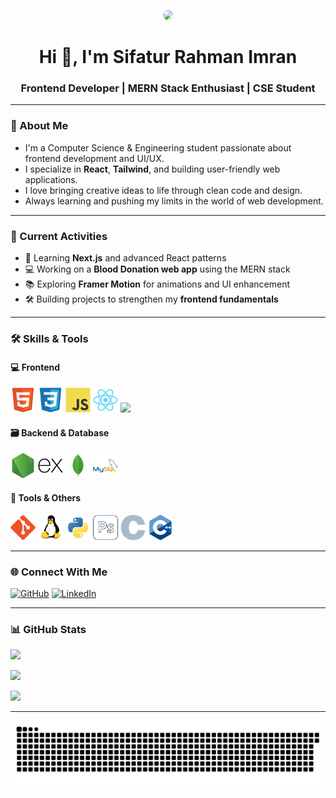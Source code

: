 <p align="center">
  <img src="https://i.ibb.co.com/6cjXVh4d/Blue-Simple-Front-End-Developer-Linked-In-Banner-ezgif-com-video-to-gif-converter.gif" width="" style="border-radius: 12px;" />

</p>

<h1 align="center">Hi 👋, I'm Sifatur Rahman Imran</h1>
<h3 align="center">Frontend Developer | MERN Stack Enthusiast | CSE Student</h3>

---

### 🧠 About Me

- I'm a Computer Science & Engineering student passionate about frontend development and UI/UX.
- I specialize in **React**, **Tailwind**, and building user-friendly web applications.
- I love bringing creative ideas to life through clean code and design.
- Always learning and pushing my limits in the world of web development.

---

### 🚀 Current Activities

- 🌱 Learning **Next.js** and advanced React patterns  
- 💻 Working on a **Blood Donation web app** using the MERN stack  
- 📚 Exploring **Framer Motion** for animations and UI enhancement  
- 🛠️ Building projects to strengthen my **frontend fundamentals**  

---

### 🛠️ Skills & Tools

#### 💻 Frontend
<p>
  <img src="https://raw.githubusercontent.com/devicons/devicon/master/icons/html5/html5-original.svg" width="40"/> 
  <img src="https://raw.githubusercontent.com/devicons/devicon/master/icons/css3/css3-original.svg" width="40"/> 
  <img src="https://raw.githubusercontent.com/devicons/devicon/master/icons/javascript/javascript-original.svg" width="40"/>
  <img src="https://raw.githubusercontent.com/devicons/devicon/master/icons/react/react-original.svg" width="40"/>
  <img src="https://www.vectorlogo.zone/logos/tailwindcss/tailwindcss-icon.svg" width="40"/>
</p>

#### 🗃️ Backend & Database
<p>
  <img src="https://raw.githubusercontent.com/devicons/devicon/master/icons/nodejs/nodejs-original.svg" width="40"/>
  <img src="https://raw.githubusercontent.com/devicons/devicon/master/icons/express/express-original.svg" width="40"/>
  <img src="https://raw.githubusercontent.com/devicons/devicon/master/icons/mongodb/mongodb-original.svg" width="40"/>
  <img src="https://raw.githubusercontent.com/devicons/devicon/master/icons/mysql/mysql-original-wordmark.svg" width="40"/>
</p>

#### 🔧 Tools & Others
<p>
  <img src="https://raw.githubusercontent.com/devicons/devicon/master/icons/git/git-original.svg" width="40"/>
  <img src="https://raw.githubusercontent.com/devicons/devicon/master/icons/linux/linux-original.svg" width="40"/>
  <img src="https://raw.githubusercontent.com/devicons/devicon/master/icons/python/python-original.svg" width="40"/>
  <img src="https://raw.githubusercontent.com/devicons/devicon/master/icons/photoshop/photoshop-line.svg" width="40"/>
  <img src="https://raw.githubusercontent.com/devicons/devicon/master/icons/c/c-original.svg" width="40"/>
  <img src="https://raw.githubusercontent.com/devicons/devicon/master/icons/cplusplus/cplusplus-original.svg" width="40"/>
</p>

---

### 🌐 Connect With Me

[![GitHub](https://img.shields.io/badge/GitHub-black?style=for-the-badge&logo=github)](https://github.com/SR-iMrAN)
[![LinkedIn](https://img.shields.io/badge/LinkedIn-blue?style=for-the-badge&logo=linkedin)](https://www.linkedin.com/in/sr-imran/)


---

### 📊 GitHub Stats

<p align="left">
  <img src="https://github-readme-stats.vercel.app/api/top-langs/?username=sr-imran&layout=compact&theme=default" />
</p>
<p align="left">
  <img src="https://github-readme-stats.vercel.app/api?username=sr-imran&show_icons=true&theme=default" />
</p>
<p align="left">
  <img src="https://github-readme-streak-stats.herokuapp.com/?user=SR-iMrAN&theme=default" />
</p>

---

<div align="center">
  <img src="https://raw.githubusercontent.com/SR-iMrAN/SR-iMrAN/output/snake.svg" alt="snake animation" />
</div>
